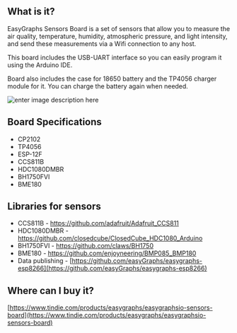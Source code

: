 
## What is it?

EasyGraphs Sensors Board is a set of sensors that allow you to measure the air quality, temperature, humidity, atmospheric pressure, and light intensity, and send these measurements via a Wifi connection to any host.

This board includes the USB-UART interface so you can easily program it using the Arduino IDE.

Board also includes the case for 18650 battery and the TP4056 charger module for it. You can charge the battery again when needed.

![enter image description here](https://easygraphs.io/easygraphs_sensors_board.jpg)

## Board Specifications
- CP2102
- TP4056
- ESP-12F
- CCS811B
- HDC1080DMBR
- BH1750FVI
- BME180

## Libraries for sensors
- CCS811B - https://github.com/adafruit/Adafruit_CCS811
- HDC1080DMBR - https://github.com/closedcube/ClosedCube_HDC1080_Arduino
- BH1750FVI - https://github.com/claws/BH1750
- BME180 - https://github.com/enjoyneering/BMP085_BMP180
- Data publishing - [https://github.com/easyGraphs/easygraphs-esp8266](https://github.com/easyGraphs/easygraphs-esp8266)

## Where can I buy it?
[https://www.tindie.com/products/easygraphs/easygraphsio-sensors-board](https://www.tindie.com/products/easygraphs/easygraphsio-sensors-board)